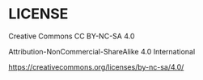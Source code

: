 
# LICENSE
Creative Commons CC BY-NC-SA 4.0

Attribution-NonCommercial-ShareAlike 4.0 International

https://creativecommons.org/licenses/by-nc-sa/4.0/
